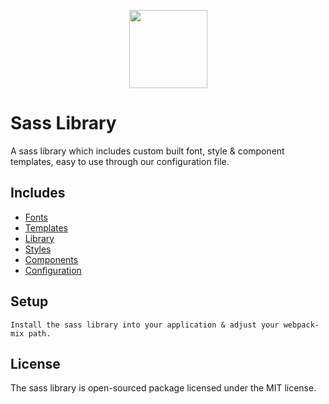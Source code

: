 <p align="center">
  <a href="https://www.nginx.com/" target="_blank"><img src="https://camo.githubusercontent.com/587d0f411b348ee05a53c7685b59142e0705ff8d06181d09008438c1a92f1a96/68747470733a2f2f7261776769742e636f6d2f736173732f736173732d736974652f6d61696e2f736f757263652f6173736574732f696d672f6c6f676f732f6c6f676f2e737667" width="125"></a>
</p>

# Sass Library

A sass library which includes custom built font, style & component templates, easy to use through our configuration file.

## Includes

- [Fonts]()
- [Templates]()
- [Library]()
- [Styles]()
- [Components]()
- [Configuration]()

## Setup

```
Install the sass library into your application & adjust your webpack-mix path.
```


## License

The sass library is open-sourced package licensed under the MIT license.